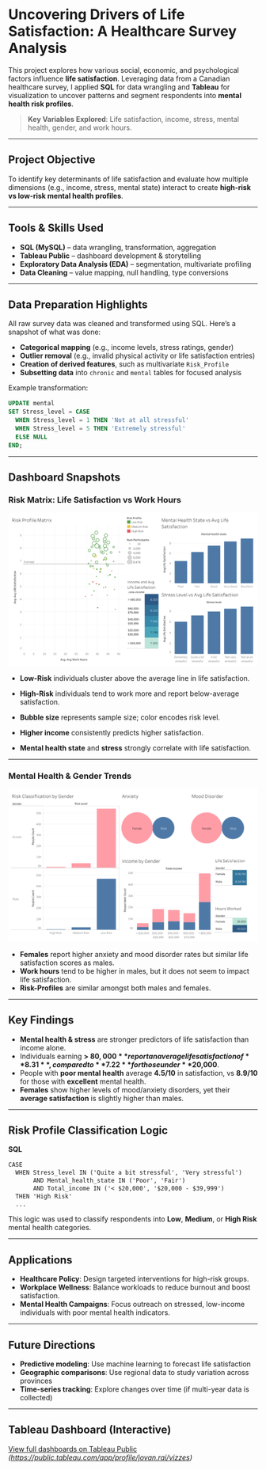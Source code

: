 
# Uncovering Drivers of Life Satisfaction: A Healthcare Survey Analysis

This project explores how various social, economic, and psychological factors influence **life satisfaction**. Leveraging data from a Canadian healthcare survey, I applied **SQL** for data wrangling and **Tableau** for visualization to uncover patterns and segment respondents into **mental health risk profiles**.

> **Key Variables Explored**: Life satisfaction, income, stress, mental health, gender, and work hours.

---

## Project Objective

To identify key determinants of life satisfaction and evaluate how multiple dimensions (e.g., income, stress, mental state) interact to create **high-risk vs low-risk mental health profiles**.

---

## Tools & Skills Used

- **SQL (MySQL)** – data wrangling, transformation, aggregation
- **Tableau Public** – dashboard development & storytelling
- **Exploratory Data Analysis (EDA)** – segmentation, multivariate profiling
- **Data Cleaning** – value mapping, null handling, type conversions

---

## Data Preparation Highlights

All raw survey data was cleaned and transformed using SQL. Here’s a snapshot of what was done:

- **Categorical mapping** (e.g., income levels, stress ratings, gender)
- **Outlier removal** (e.g., invalid physical activity or life satisfaction entries)
- **Creation of derived features**, such as multivariate `Risk_Profile`
- **Subsetting data** into `chronic` and `mental` tables for focused analysis

Example transformation:
```sql
UPDATE mental
SET Stress_level = CASE
  WHEN Stress_level = 1 THEN 'Not at all stressful'
  WHEN Stress_level = 5 THEN 'Extremely stressful'
  ELSE NULL
END;
```

---

## Dashboard Snapshots

### Risk Matrix: Life Satisfaction vs Work Hours

<img src="Visuals/dashboard_life_satisfaction.png" alt="Risk Profile Matrix" width="700"/>

- **Low-Risk** individuals cluster above the average line in life satisfaction.
- **High-Risk** individuals tend to work more and report below-average satisfaction.
- **Bubble size** represents sample size; color encodes risk level.

- **Higher income** consistently predicts higher satisfaction.
- **Mental health state** and **stress** strongly correlate with life satisfaction.

---

### Mental Health & Gender Trends

<img src="Visuals/dashboard_gender_risk.png" alt="Gender Risk Trends" width="700"/>

- **Females** report higher anxiety and mood disorder rates but similar life satisfaction scores as males.
- **Work hours** tend to be higher in males, but it does not seem to impact life satisfaction.
- **Risk-Profiles** are similar amongst both males and females.

---

## Key Findings

- **Mental health & stress** are stronger predictors of life satisfaction than income alone.
- Individuals earning **> $80,000** report an average life satisfaction of **8.31**, compared to **7.22** for those under **$20,000**.
- People with **poor mental health** average **4.5/10** in satisfaction, vs **8.9/10** for those with **excellent** mental health.
- **Females** show higher levels of mood/anxiety disorders, yet their **average satisfaction** is slightly higher than males.

---

## Risk Profile Classification Logic

**SQL**
```
CASE
  WHEN Stress_level IN ('Quite a bit stressful', 'Very stressful')
       AND Mental_health_state IN ('Poor', 'Fair')
       AND Total_income IN ('< $20,000', '$20,000 - $39,999')
  THEN 'High Risk'
  ...
```

This logic was used to classify respondents into **Low**, **Medium**, or **High Risk** mental health categories.

---

## Applications

- **Healthcare Policy**: Design targeted interventions for high-risk groups.
- **Workplace Wellness**: Balance workloads to reduce burnout and boost satisfaction.
- **Mental Health Campaigns**: Focus outreach on stressed, low-income individuals with poor mental health indicators.

---

## Future Directions

- **Predictive modeling**: Use machine learning to forecast life satisfaction
- **Geographic comparisons**: Use regional data to study variation across provinces
- **Time-series tracking**: Explore changes over time (if multi-year data is collected)

---

## Tableau Dashboard (Interactive)

[View full dashboards on Tableau Public](#)  
_(https://public.tableau.com/app/profile/jovan.rai/vizzes)_
